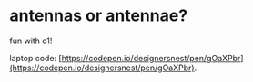 # antennas or antennae?

fun with o1!

laptop code: [https://codepen.io/designersnest/pen/gOaXPbr](https://codepen.io/designersnest/pen/gOaXPbr).


